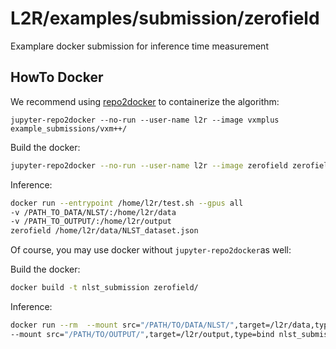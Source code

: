 
# L2R/examples/submission/zerofield

Examplare docker submission for inference time measurement

## HowTo Docker

We recommend using [repo2docker](https://github.com/jupyterhub/repo2docker) to containerize the algorithm:

`jupyter-repo2docker --no-run --user-name l2r --image vxmplus example_submissions/vxm++/`

Build the docker:

```bash
jupyter-repo2docker --no-run --user-name l2r --image zerofield zerofield/
```

Inference:

```bash
docker run --entrypoint /home/l2r/test.sh --gpus all 
-v /PATH_TO_DATA/NLST/:/home/l2r/data 
-v /PATH_TO_OUTPUT/:/home/l2r/output 
zerofield /home/l2r/data/NLST_dataset.json
```

Of course, you may use docker without `jupyter-repo2docker`as well:

Build the docker:

```bash
docker build -t nlst_submission zerofield/
```

Inference:

```bash
docker run --rm  --mount src="/PATH/TO/DATA/NLST/",target=/l2r/data,type=bind 
--mount src="/PATH/TO/OUTPUT/",target=/l2r/output,type=bind nlst_submission -c /l2r/data/NLST_dataset.json
```
